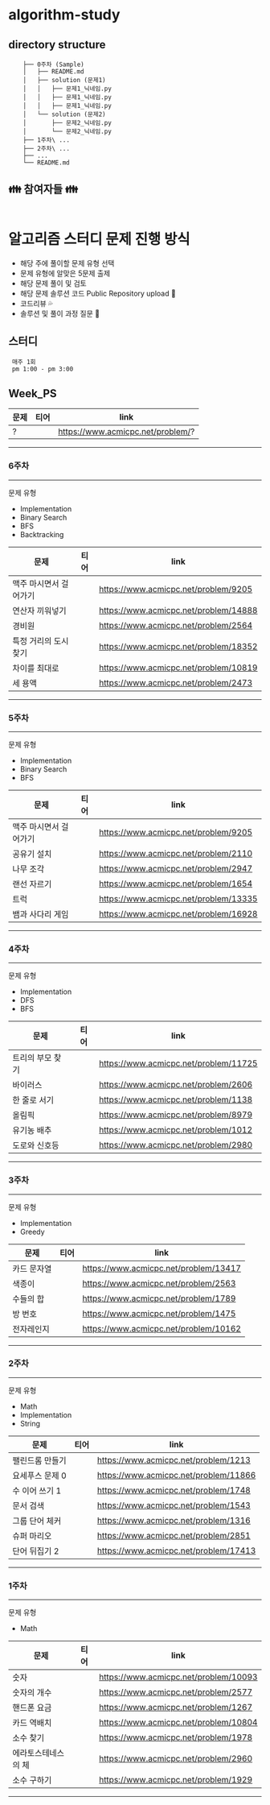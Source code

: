 # algorithm-study

## directory structure
```
    ├── 0주차 (Sample)
    │   ├── README.md
    │   ├── solution (문제1)
    │   │   ├── 문제1_닉네임.py
    │   │   ├── 문제1_닉네임.py
    │   │   ├── 문제1_닉네임.py
    │   └── solution (문제2)
    │       ├── 문제2_닉네임.py
    │       └── 문제2_닉네임.py
    ├── 1주차\ ...
    ├── 2주차\ ...
    ├── ...
    └── README.md
```


## :family: 참여자들 :family:

<table>
  <tr>

  </tr>
</table>
    
# 알고리즘 스터디 문제 진행 방식
- 해당 주에 풀이할 문제 유형 선택
- 문제 유형에 알맞은 5문제 출제
- 해당 문제 풀이 및 검토
- 해당 문제 솔루션 코드 Public Repository upload :file_folder:
- 코드리뷰 :sweat_drops:
- 솔루션 및 풀이 과정 질문 :raising_hand:

## 스터디 
```
 매주 1회 
 pm 1:00 - pm 3:00 
```
<!-- 티어 "https://d2gd6pc034wcta.cloudfront.net/tier/?.svg" -->
<!-- 브론즈1 5 --> <!-- 브론즈2 4 --> <!-- 브론즈3 3 --> <!-- 브론즈4 2 --> <!-- 브론즈5 1 -->
<!-- 실버1 10 --> <!-- 실버2 9 --><!-- 실버3 8--><!-- 실버4 7 --><!-- 실버5 6 -->
<!-- 골드1 15 --> <!-- 골드2 14 --> <!-- 골드3 13--> <!-- 골드4 12 --> <!-- 골드5 11 --> 


Week_PS 
---
| <center>문제</center> | <center>티어</center> | <center>link</center> |
| ------ | ------ |------ |
| ? | <img src="https://d2gd6pc034wcta.cloudfront.net/tier/?.svg" width="16px;"> | https://www.acmicpc.net/problem/? |
---

### 6주차
---
문제 유형
- Implementation
- Binary Search
- BFS
- Backtracking

| <center>문제</center> | <center>티어</center> | <center>link</center> |
| ------ | ------ |------ |
| 맥주 마시면서 걸어가기 | <img src="https://d2gd6pc034wcta.cloudfront.net/tier/10.svg" width="16px;"> | https://www.acmicpc.net/problem/9205 |
| 연산자 끼워넣기 | <img src="https://d2gd6pc034wcta.cloudfront.net/tier/10.svg" width="16px;"> | https://www.acmicpc.net/problem/14888 |
| 경비원 | <img src="https://d2gd6pc034wcta.cloudfront.net/tier/10.svg" width="16px;"> | https://www.acmicpc.net/problem/2564 |
| 특정 거리의 도시 찾기 | <img src="https://d2gd6pc034wcta.cloudfront.net/tier/9.svg" width="16px;"> | https://www.acmicpc.net/problem/18352 |
| 차이를 최대로 | <img src="https://d2gd6pc034wcta.cloudfront.net/tier/9.svg" width="16px;"> | https://www.acmicpc.net/problem/10819 |
| 세 용액 | <img src="https://d2gd6pc034wcta.cloudfront.net/tier/12.svg" width="16px;"> | https://www.acmicpc.net/problem/2473 |
---

### 5주차
---
문제 유형
- Implementation
- Binary Search
- BFS

| <center>문제</center> | <center>티어</center> | <center>link</center> |
| ------ | ------ |------ |
| 맥주 마시면서 걸어가기 | <img src="https://d2gd6pc034wcta.cloudfront.net/tier/10.svg" width="16px;"> | https://www.acmicpc.net/problem/9205 |
| 공유기 설치 | <img src="https://d2gd6pc034wcta.cloudfront.net/tier/10.svg" width="16px;"> | https://www.acmicpc.net/problem/2110 |
| 나무 조각 | <img src="https://d2gd6pc034wcta.cloudfront.net/tier/6.svg" width="16px;"> | https://www.acmicpc.net/problem/2947 |
| 랜선 자르기 | <img src="https://d2gd6pc034wcta.cloudfront.net/tier/8.svg" width="16px;"> | https://www.acmicpc.net/problem/1654 |
| 트럭 | <img src="https://d2gd6pc034wcta.cloudfront.net/tier/10.svg" width="16px;"> | https://www.acmicpc.net/problem/13335 |
| 뱀과 사다리 게임 | <img src="https://d2gd6pc034wcta.cloudfront.net/tier/10.svg" width="16px;"> | https://www.acmicpc.net/problem/16928 |
---

### 4주차
---
문제 유형
- Implementation
- DFS
- BFS

| <center>문제</center> | <center>티어</center> | <center>link</center> |
| ------ | ------ |------ |
| 트리의 부모 찾기 | <img src="https://d2gd6pc034wcta.cloudfront.net/tier/9.svg" width="16px;"> | https://www.acmicpc.net/problem/11725 |
| 바이러스 | <img src="https://d2gd6pc034wcta.cloudfront.net/tier/8.svg" width="16px;"> | https://www.acmicpc.net/problem/2606 |
| 한 줄로 서기 | <img src="https://d2gd6pc034wcta.cloudfront.net/tier/9.svg" width="16px;"> | https://www.acmicpc.net/problem/1138 |
| 올림픽 | <img src="https://d2gd6pc034wcta.cloudfront.net/tier/6.svg" width="16px;"> | https://www.acmicpc.net/problem/8979 |
| 유기농 배추 | <img src="https://d2gd6pc034wcta.cloudfront.net/tier/9.svg" width="16px;"> | https://www.acmicpc.net/problem/1012|
| 도로와 신호등 | <img src="https://d2gd6pc034wcta.cloudfront.net/tier/7.svg" width="16px;"> | https://www.acmicpc.net/problem/2980|
---

### 3주차
---
문제 유형
- Implementation
- Greedy

| <center>문제</center> | <center>티어</center> | <center>link</center> |
| ------ | ------ |------ |
| 카드 문자열 | <img src="https://d2gd6pc034wcta.cloudfront.net/tier/8.svg" width="16px;"> | https://www.acmicpc.net/problem/13417 |
| 색종이 | <img src="https://d2gd6pc034wcta.cloudfront.net/tier/6.svg" width="16px;"> | https://www.acmicpc.net/problem/2563 |
| 수들의 합| <img src="https://d2gd6pc034wcta.cloudfront.net/tier/6.svg" width="16px;"> | https://www.acmicpc.net/problem/1789 |
| 방 번호 | <img src="https://d2gd6pc034wcta.cloudfront.net/tier/6.svg" width="16px;"> | https://www.acmicpc.net/problem/1475 |
| 전자레인지 | <img src="https://d2gd6pc034wcta.cloudfront.net/tier/1.svg" width="16px;"> | https://www.acmicpc.net/problem/10162|
---

### 2주차
---
문제 유형
- Math
- Implementation
- String

| <center>문제</center> | <center>티어</center> | <center>link</center> |
| ------ | ------ |------ |
| 팰린드롬 만들기 | <img src="https://d2gd6pc034wcta.cloudfront.net/tier/7.svg" width="16px;"> | https://www.acmicpc.net/problem/1213 |
| 요세푸스 문제 0 | <img src="https://d2gd6pc034wcta.cloudfront.net/tier/7.svg" width="16px;"> | https://www.acmicpc.net/problem/11866 |
| 수 이어 쓰기 1| <img src="https://d2gd6pc034wcta.cloudfront.net/tier/8.svg" width="16px;"> | https://www.acmicpc.net/problem/1748 |
| 문서 검색 | <img src="https://d2gd6pc034wcta.cloudfront.net/tier/7.svg" width="16px;"> | https://www.acmicpc.net/problem/1543 |
| 그룹 단어 체커 | <img src="https://d2gd6pc034wcta.cloudfront.net/tier/6.svg" width="16px;"> | https://www.acmicpc.net/problem/1316|
| 슈퍼 마리오 | <img src="https://d2gd6pc034wcta.cloudfront.net/tier/5.svg" width="16px;"> | https://www.acmicpc.net/problem/2851 |
| 단어 뒤집기 2 | <img src="https://d2gd6pc034wcta.cloudfront.net/tier/8.svg" width="16px;"> | https://www.acmicpc.net/problem/17413 |
---


### 1주차 
---
문제 유형 
- Math

| <center>문제</center> | <center>티어</center> | <center>link</center> |
| ------ | ------ |------ |
| 숫자 | <img src="https://d2gd6pc034wcta.cloudfront.net/tier/4.svg" width="16px;"> | https://www.acmicpc.net/problem/10093 |
| 숫자의 개수 | <img src="https://d2gd6pc034wcta.cloudfront.net/tier/4.svg" width="16px;"> | https://www.acmicpc.net/problem/2577 |
| 핸드폰 요금 | <img src="https://d2gd6pc034wcta.cloudfront.net/tier/3.svg" width="16px;"> | https://www.acmicpc.net/problem/1267 |
| 카드 역배치 | <img src="https://d2gd6pc034wcta.cloudfront.net/tier/4.svg" width="16px;"> | https://www.acmicpc.net/problem/10804 |
| 소수 찾기 | <img src="https://d2gd6pc034wcta.cloudfront.net/tier/7.svg" width="16px;"> | https://www.acmicpc.net/problem/1978 |
| 에라토스테네스의 체 | <img src="https://d2gd6pc034wcta.cloudfront.net/tier/7.svg" width="16px;"> | https://www.acmicpc.net/problem/2960 |
| 소수 구하기 | <img src="https://d2gd6pc034wcta.cloudfront.net/tier/9.svg" width="16px;"> | https://www.acmicpc.net/problem/1929 |
---